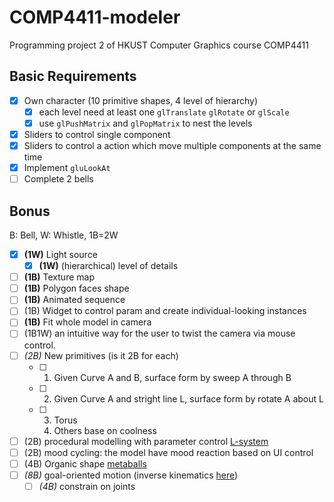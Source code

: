 # **COMP4411**-modeler

Programming project 2 of HKUST Computer Graphics course COMP4411

## Basic Requirements

- [x] Own character (10 primitive shapes, 4 level of hierarchy)
  - [x] each level need at least one `glTranslate` `glRotate` or `glScale`
  - [x] use `glPushMatrix` and `glPopMatrix` to nest the levels
- [x] Sliders to control single component
- [x] Sliders to control a action which move multiple components at the same time
- [x] Implement `gluLookAt`
- [ ] Complete 2 bells

## Bonus

B: Bell, W: Whistle, 1B=2W

- [x] **(1W)** Light source
  - [x] **(1W)** (hierarchical) level of details
- [ ] **(1B)** Texture map
- [ ] **(1B)** Polygon faces shape
- [ ] **(1B)** Animated sequence
- [ ] (1B) Widget to control param and create individual-looking instances
- [ ] **(1B)** Fit whole model in camera
- [ ] (1B1W) an intuitive way for the user to twist the camera via mouse control.
- [ ] *(2B)* New primitives (is it 2B for each)
  - [ ] 1. Given Curve A and B, surface form by sweep A through B
  - [ ] 2. Given Curve A and stright line L, surface form by rotate A about L
  - [ ] 3. Torus
    4. Others base on coolness
- [ ] (2B) procedural modelling with parameter control [L-system](https://en.wikipedia.org/wiki/L-system)
- [ ] (2B) mood cycling: the model have mood reaction based on UI control
- [ ] (4B) Organic shape [metaballs](http://en.wikipedia.org/wiki/Metaballs)
- [ ] *(8B)* goal-oriented motion (inverse kinematics  [here](https://course.cse.ust.hk/comp4411/Password_Only/projects/modeler/inverse-kinematics.pdf))
  - [ ] *(4B)* constrain on joints
